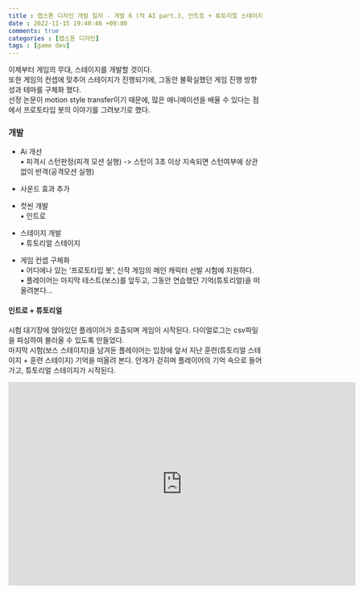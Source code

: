 ```yaml
---
title : 캡스톤 디자인 개발 일지 - 개발 6 (적 AI part.3, 인트로 + 튜토리얼 스테이지)
date : 2022-11-15 19:40:46 +09:00
comments: true
categories : [캡스톤 디자인]
tags : [game dev]
---
```


이제부터 게임의 무대, 스테이지를 개발할 것이다.  
또한 게임의 컨셉에 맞추어 스테이지가 진행되기에, 그동안 불확실했던 게임 진행 방향성과 테마를 구체화 했다.  
선정 논문이 motion style transfer이기 때문에, 많은 애니메이션을 배울 수 있다는 점에서 프로토타입 봇의 이야기를 그려보기로 했다.  

### 개발
- Ai 개선  
▪ 피격시 스턴판정(피격 모션 실행) -> 스턴이 3초 이상 지속되면 스턴여부에 상관없이  반격(공격모션 실행)  

- 사운드 효과 추가  

- 컷씬 개발  
▪ 인트로  

- 스테이지 개발  
▪ 튜토리얼 스테이지  

- 게임 컨셉 구체화  
▪ 어디에나 있는 ‘프로토타입 봇’, 신작 게임의 메인 캐릭터 선발 시험에 지원하다.  
▪ 플레이어는 마지막 테스트(보스)를 앞두고, 그동안 연습했던 기억(튜토리얼)을 떠올려본다...  

#### 인트로 + 튜토리얼
시험 대기장에 앉아있던 플레이어가 호출되며 게임이 시작된다. 다이얼로그는 csv파일을 파싱하여 불러올 수 있도록 만들었다.  
마지막 시험(보스 스테이지)을 남겨둔 플레이어는 입장에 앞서 지난 훈련(튜토리얼 스테이지 + 훈련 스테이지) 기억을 떠올려 본다. 안개가 걷히며 플레이어의 기억 속으로 들어가고, 튜토리얼 스테이지가 시작된다.  
<iframe width="690" height="405" src="https://www.youtube.com/embed/Nc2YTYCQbMM" title="캡스톤 디자인 개발 기록 : 인트로 + 튜토리얼" frameborder="0" allow="accelerometer; autoplay; clipboard-write; encrypted-media; gyroscope; picture-in-picture" allowfullscreen></iframe>




 

